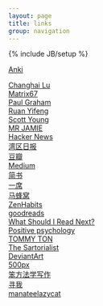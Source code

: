 ```yaml
---
layout: page
title: links
group: navigation
---
```


{% include JB/setup %}

[Anki](https://apps.ankiweb.net)

[Changhai Lu](http://www.changhai.org/index.php)<br/>
[Matrix67](http://matrix67.com/)<br/>
[Paul Graham](http://www.paulgraham.com/)<br/>
[Ruan Yifeng](http://www.ruanyifeng.com/home.html)<br/>
[Scott Young](http://www.scotthyoung.com/)<br/>
[MR JAMIE](http://mrjamie.cc/)<br/>
[Hacker News](https://news.ycombinator.com/)<br/>
[湾区日报](https://wanqu.co/)<br/>
[豆瓣](http://book.douban.com)<br/>
[Medium](https://medium.com/)<br/>
[简书](http://www.jianshu.com)<br/>
[一席](http://yixi.tv/)<br/>
[马蜂窝](http://www.mafengwo.cn/)<br/>
[ZenHabits](http://zenhabits.net/)<br/>
[goodreads](http://www.goodreads.com/)<br/>
[What Should I Read Next?](http://www.whatshouldireadnext.com/)<br/>
[Positive psychology](http://www.positivepsychology.org/)<br/>
[TOMMY TON](http://tommyton.tumblr.com/)<br/>
[The Sartorialist](http://www.thesartorialist.com/)<br/>
[DeviantArt](https://www.deviantart.com/)<br/>
[500px](https://500px.com/editors)<br/>
[笨方法学写作](https://www.cnfeat.com/)<br/>
[寻我](https://seekbetter.me)<br/>
[manateelazycat](https://manateelazycat.github.io/index.html)<br/>
<!--
*# sort*
-->
